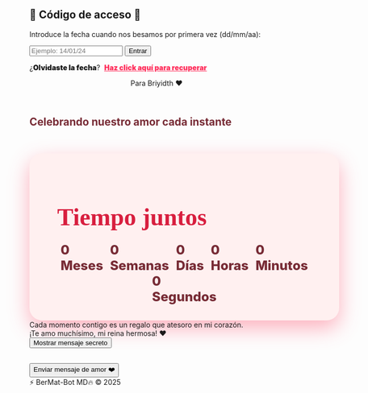 <!DOCTYPE html>
<html lang="es">
<head>
<meta charset="UTF-8" />
<meta name="viewport" content="width=device-width, initial-scale=1" />
<title>💖 Para Briyidth - Amor Interactivo 💖</title>
<style>
  /* Fuentes */
  @import url('https://fonts.googleapis.com/css2?family=Great+Vibes&family=Montserrat:wght@400;700&display=swap');

  /* Reset */
  * {
    margin: 0; padding: 0; box-sizing: border-box;
  }

  body {
    font-family: 'Montserrat', sans-serif;
    background: linear-gradient(135deg, #ffe5e9 0%, #ffb3bf 50%, #ff7a87 100%);
    color: #4a1f1f;
    height: 100vh;
    overflow: hidden;
    display: flex;
    justify-content: center;
    align-items: center;
    user-select: none;
    position: relative;
  }

  /* Corazones animados */
  .heart {
    position: fixed;
    width: 24px;
    height: 24px;
    background: #ff4f6d;
    transform-origin: center;
    animation: floatUp linear forwards;
    opacity: 0.85;
    clip-path: polygon(
      50% 0%, 61% 12%, 75% 15%, 80% 25%, 80% 40%, 75% 55%, 60% 70%, 50% 80%, 40% 70%, 25% 55%, 20% 40%, 20% 25%, 25% 15%, 39% 12%
    );
    z-index: 0;
  }
  @keyframes floatUp {
    0% {
      transform: translateY(0) scale(1);
      opacity: 0.85;
    }
    100% {
      transform: translateY(-150vh) scale(1.5);
      opacity: 0;
    }
  }

  /* Contenedor principal */
  #access-container, #main-page {
    background: rgba(255, 255, 255, 0.92);
    border-radius: 25px;
    box-shadow: 0 10px 25px rgba(255, 79, 109, 0.4);
    padding: 40px 50px;
    max-width: 480px;
    width: 90vw;
    text-align: center;
    z-index: 1;
  }

  /* --- Acceso --- */
  #access-container h2 {
    font-family: 'Great Vibes', cursive;
    font-size: 3.8rem;
    color: #ff2d5a;
    text-shadow: 1px 1px 5px #ffd7dd;
    margin-bottom: 30px;
    user-select: none;
  }

  #access-container p {
    font-size: 1.25rem;
    color: #772b35;
    margin-bottom: 25px;
  }

  #password-input {
    width: 100%;
    padding: 16px 20px;
    font-size: 1.35rem;
    font-weight: 700;
    border-radius: 12px;
    border: 3px solid #ff2d5a;
    outline: none;
    text-align: center;
    letter-spacing: 0.15em;
    color: #772b35;
    transition: border-color 0.3s ease;
  }
  #password-input:focus {
    border-color: #ff4f6d;
  }

  #submit-btn {
    margin-top: 28px;
    background-color: #ff2d5a;
    color: #fff;
    font-weight: 900;
    font-size: 1.4rem;
    border: none;
    padding: 14px 40px;
    border-radius: 50px;
    cursor: pointer;
    box-shadow: 0 8px 20px rgba(255, 79, 109, 0.7);
    transition: background-color 0.4s ease;
  }
  #submit-btn:hover {
    background-color: #d62c48;
  }

  #error-msg {
    margin-top: 20px;
    font-weight: 700;
    font-size: 1.15rem;
    color: #d32f2f;
    min-height: 28px;
  }

  #recover-link {
    margin-top: 30px;
    font-size: 1rem;
    color: #772b35;
  }
  #recover-link strong {
    font-weight: 900;
  }
  #recover-link a {
    color: #ff2d5a;
    font-weight: 900;
    text-decoration: underline;
    cursor: pointer;
    transition: color 0.3s ease;
  }
  #recover-link a:hover {
    color: #d62c48;
  }

  /* --- Página Principal --- */
  #main-page {
    display: none;
    flex-direction: column;
    align-items: center;
  }
  #main-page.visible {
    display: flex;
  }

  #main-page header {
    font-family: 'Great Vibes', cursive;
    font-size: 4.2rem;
    color: #ff2d5a;
    text-shadow: 2px 2px 10px #ffd7dd;
    margin-bottom: 15px;
    user-select: none;
  }
  #main-page .subtitle {
    font-weight: 700;
    font-size: 1.3rem;
    color: #772b35;
    margin-bottom: 50px;
    user-select: none;
  }
  .counter {
    background: #fff0f0;
    padding: 32px 55px;
    border-radius: 25px;
    box-shadow: 0 15px 40px #ff4f6d70;
    max-width: 520px;
    width: 100%;
    user-select: none;
  }
  .counter h2 {
    font-family: 'Great Vibes', cursive;
    font-size: 3rem;
    color: #d81e3e;
    margin-bottom: 22px;
  }
  .time-values {
    display: flex;
    justify-content: space-around;
    flex-wrap: wrap;
    font-weight: 800;
    font-size: 1.6rem;
    color: #772b35;
  }
  .time-values > div {
    flex: 1 1 90px;
    margin: 12px;
    padding: 16px 0;
    border-radius: 20px;
    background: #ffb0bb;
    box-shadow: 0 8px 16px #d62c48aa;
    user-select: text;
  }

  .time-values > div span {
    font-size: 2.4rem;
    display: block;
    margin-bottom: 8px;
  }

  /* Mensajes */
  .message, #secret-message, #sent-message {
    margin-top: 55px;
    max-width: 520px;
    font-style: italic;
    text-align: center;
    line-height: 1.6;
    color: #7a2a3b;
    font-size: 1.65rem;
    font-family: 'Great Vibes', cursive;
    padding: 26px 32px;
    border-radius: 28px;
    background: #ffd7dd;
    box-shadow: 0 12px 28px #ff2d5a88;
    opacity: 0;
    transform: translateY(25px);
    transition: all 0.7s ease;
    user-select: none;
  }
  .visible {
    opacity: 1 !important;
    transform: translateY(0) !important;
  }

  /* Botones */
  button {
    margin-top: 48px;
    background-color: #ff2d5a;
    color: #fff;
    border: none;
    padding: 16px 48px;
    border-radius: 60px;
    font-size: 1.4rem;
    cursor: pointer;
    box-shadow: 0 10px 26px rgba(255, 79, 109, 0.75);
    font-weight: 900;
    transition: background-color 0.4s ease;
    user-select: none;
  }
  button:hover {
    background-color: #d62c48;
  }

  footer {
    margin-top: 70px;
    padding: 18px 10px;
    font-size: 1rem;
    color: #942433;
    user-select: none;
  }

  /* Animación escritura */
  .typing {
    border-right: 3px solid #d62c48;
    white-space: nowrap;
    overflow: hidden;
    animation: typing 4s steps(40, end) forwards, blink 1s step-end infinite;
  }
  @keyframes typing {
    from { width: 0; }
    to { width: 100%; }
  }
  @keyframes blink {
    50% { border-color: transparent; }
  }

  /* Responsive */
  @media (max-width: 480px) {
    #access-container, #main-page {
      padding: 30px 25px;
      width: 95vw;
    }
    #main-page header {
      font-size: 3.2rem;
    }
    .counter h2 {
      font-size: 2.2rem;
    }
    .time-values > div {
      font-size: 1.3rem;
    }
  }
</style>
</head>
<body>

<!-- Corazones animados -->
<script>
  // Crea corazones flotantes aleatorios
  function createHeart() {
    const heart = document.createElement('div');
    heart.className = 'heart';
    heart.style.left = Math.random() * window.innerWidth + 'px';
    heart.style.animationDuration = (5 + Math.random() * 5) + 's';
    heart.style.width = heart.style.height = (12 + Math.random() * 18) + 'px';
    document.body.appendChild(heart);
    setTimeout(() => heart.remove(), 10000);
  }
  setInterval(createHeart, 400);
</script>

<!-- Acceso protegido -->
<div id="access-container" role="main" aria-label="Acceso protegido para Briyidth">
  <h2>💖 Código de acceso 💖</h2>
  <p>Introduce la fecha cuando nos besamos por primera vez (dd/mm/aa):</p>
  <input type="text" id="password-input" placeholder="Ejemplo: 14/01/24" aria-label="Código de acceso" autocomplete="off" />
  <button id="submit-btn" aria-label="Enviar código de acceso">Entrar</button>
  <div id="error-msg" aria-live="polite"></div>

  <p id="recover-link" aria-label="Recuperar código de acceso">
    ¿<strong>Olvidaste la fecha</strong>?&nbsp;
    <a href="https://wa.me/51937556459?text=%E2%9D%A4%EF%B8%8F%20*AnthZz%20Berrocal*%20%0A%0A%20%20%20%20%20%20%20%20%20%20%20%20%20%20%20%20*Olvid%C3%B3%20la%20fecha%20tu%20princesa%20%E2%9D%A4%EF%B8%8F*" 
       target="_blank" 
       rel="noopener noreferrer"
       style="color:#ff2d5a; font-weight: 900; text-decoration: underline; cursor: pointer;">
      Haz click aquí para recuperar
    </a>
  </p>
</div>

<!-- Página principal oculta inicialmente -->
<div id="main-page" role="main" aria-label="Página principal romántica para Briyidth" aria-live="polite">
  <header>Para Briyidth ❤️</header>
  <div class="subtitle">Celebrando nuestro amor cada instante</div>

  <div class="counter" aria-label="Contador del tiempo juntos">
    <h2>Tiempo juntos</h2>
    <div class="time-values" aria-atomic="true" aria-live="polite">
      <div><span id="months">0</span><br>Meses</div>
      <div><span id="weeks">0</span><br>Semanas</div>
      <div><span id="days">0</span><br>Días</div>
      <div><span id="hours">0</span><br>Horas</div>
      <div><span id="minutes">0</span><br>Minutos</div>
      <div><span id="seconds">0</span><br>Segundos</div>
    </div>
  </div>

  <div class="message visible" id="main-message">
    Cada momento contigo es un regalo que atesoro en mi corazón.<br>
    ¡Te amo muchísimo, mi reina hermosa! ❤️
  </div>

  <button id="secret-btn" aria-expanded="false" aria-controls="secret-message" aria-label="Mostrar mensaje secreto">
    Mostrar mensaje secreto
  </button>

  <div id="secret-message" class="message" role="region" aria-live="polite" aria-atomic="true" style="max-width:480px; margin-top:30px; user-select:none;">
    <!-- Mensajes secretos aparecerán aquí -->
  </div>

  <button id="send-love-btn" aria-label="Enviar mensaje de amor">
    Enviar mensaje de amor ❤️
  </button>

  <div id="sent-message" class="message" role="alert" aria-live="assertive"></div>

  <footer>⚡ BerMat-Bot MD🔥 &copy; 2025</footer>
</div>

<script>
  // Acceso con contraseña
  const password = '14/01/24';
  const accessContainer = document.getElementById('access-container');
  const passwordInput = document.getElementById('password-input');
  const submitBtn = document.getElementById('submit-btn');
  const errorMsg = document.getElementById('error-msg');
  const mainPage = document.getElementById('main-page');

  submitBtn.addEventListener('click', () => {
    const entered = passwordInput.value.trim();
    if(entered === password) {
      errorMsg.textContent = '';
      accessContainer.style.display = 'none';
      mainPage.classList.add('visible');
      startCounter();
      setupSecretMessages();
    } else {
      errorMsg.textContent = 'Código incorrecto, intenta de nuevo ❤️';
      passwordInput.value = '';
      passwordInput.focus();
    }
  });

  passwordInput.addEventListener('keypress', (e) => {
    if(e.key === 'Enter') submitBtn.click();
  });

  // Contador
  function startCounter() {
    const monthsEl = document.getElementById('months');
    const weeksEl = document.getElementById('weeks');
    const daysEl = document.getElementById('days');
    const hoursEl = document.getElementById('hours');
    const minutesEl = document.getElementById('minutes');
    const secondsEl = document.getElementById('seconds');

    // Fecha del primer beso (año, mes-1, día, hora, minuto, segundo)
    const firstKiss = new Date(2024, 0, 14, 0, 0, 0); // 14 de enero 2024

    function updateCounter() {
      const now = new Date();
      let diff = now - firstKiss;

      if(diff < 0) diff = 0;

      // Cálculos aproximados
      const msInSecond = 1000;
      const msInMinute = msInSecond * 60;
      const msInHour = msInMinute * 60;
      const msInDay = msInHour * 24;
      const msInWeek = msInDay * 7;
      const msInMonth = msInDay * 30.44; // promedio

      const months = Math.floor(diff / msInMonth);
      diff -= months * msInMonth;

      const weeks = Math.floor(diff / msInWeek);
      diff -= weeks * msInWeek;

      const days = Math.floor(diff / msInDay);
      diff -= days * msInDay;

      const hours = Math.floor(diff / msInHour);
      diff -= hours * msInHour;

      const minutes = Math.floor(diff / msInMinute);
      diff -= minutes * msInMinute;

      const seconds = Math.floor(diff / msInSecond);

      monthsEl.textContent = months;
      weeksEl.textContent = weeks;
      daysEl.textContent = days;
      hoursEl.textContent = hours;
      minutesEl.textContent = minutes;
      secondsEl.textContent = seconds;
    }

    updateCounter();
    setInterval(updateCounter, 1000);
  }

  // Mensajes secretos
  const secretBtn = document.getElementById('secret-btn');
  const secretMessage = document.getElementById('secret-message');
  const messages = [
    "Eres mi sueño hecho realidad, la luz que guía mis días y la paz de mis noches.",
    "Mi corazón late más fuerte cada vez que pienso en ti, Briyidth.",
    "Gracias por ser mi compañera, mi amiga y mi amor eterno.",
    "Cada día contigo es una bendición que atesoro profundamente.",
    "Tu sonrisa ilumina hasta mis días más oscuros.",
    "Te amo con toda el alma y siempre estaré a tu lado."
  ];

  let msgIndex = 0;
  function setupSecretMessages() {
    secretBtn.addEventListener
